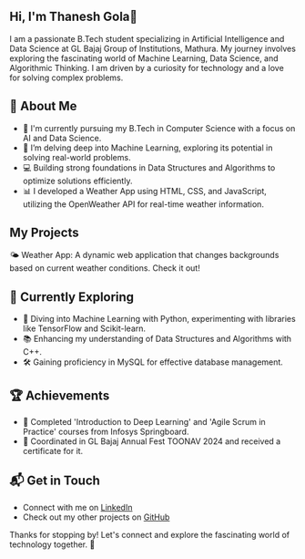 ## Hi, I'm Thanesh Gola👋

I am a passionate B.Tech student specializing in Artificial Intelligence and Data Science at GL Bajaj Group of Institutions, Mathura. My journey involves exploring the fascinating world of Machine Learning, Data Science, and Algorithmic Thinking. I am driven by a curiosity for technology and a love for solving complex problems.<br>

## 🚀 About Me
-   🔭 I'm currently pursuing my B.Tech in Computer Science with a focus on AI and Data Science.<br>
-   🌱 I’m delving deep into Machine Learning, exploring its potential in solving real-world problems.<br>
-   💻 Building strong foundations in Data Structures and Algorithms to optimize solutions efficiently.<br>
-   📊 I developed a Weather App using HTML, CSS, and JavaScript, utilizing the OpenWeather API for real-time weather information.<br>

## My Projects
🌤️ Weather App: A dynamic web application that changes backgrounds based on current weather conditions. Check it out!

## 🌱 Currently Exploring
-   🤖 Diving into Machine Learning with Python, experimenting with libraries like TensorFlow and Scikit-learn.<br>
-   📚 Enhancing my understanding of Data Structures and Algorithms with C++.<br>
-   🛠️ Gaining proficiency in MySQL for effective database management.<br>

## 🏆 Achievements
-   📜 Completed 'Introduction to Deep Learning' and 'Agile Scrum in Practice' courses from Infosys Springboard.<br>
-   🎉 Coordinated in GL Bajaj Annual Fest TOONAV 2024 and received a certificate for it.<br>

## 📬 Get in Touch
-   Connect with me on [LinkedIn](https://www.linkedin.com/in/thaneshgola/)<br>
-   Check out my other projects on [GitHub](https://github.com/thaneshgola)<br>

Thanks for stopping by! Let's connect and explore the fascinating world of technology together. 🚀
